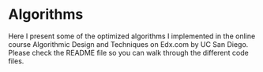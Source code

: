 # Algorithms
Here I present some of the optimized algorithms I implemented in the online course Algorithmic Design and Techniques on Edx.com by UC San Diego. Please check the README file so you can walk through the different code files.
